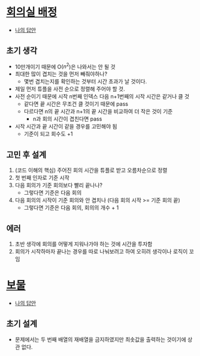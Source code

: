 
# [회의실 배정](https://www.acmicpc.net/problem/1931)

- [나의 답안](https://github.com/KimGyeongMin-KR/algoritm/blob/main/baekjoon/greedy/S1-1931.py)


## 초기 생각
- 10만개이기 때문에 O($n^2$)은 나와서는 안 될 것
- 최대한 많이 겹치는 것을 먼저 빼줘야하나?
    - 몇번 겹치는지를 확인하는 것부터 시간 초과가 날 것이다.
- 제일 먼저 튜플을 사전 순으로 정렬해 주어야 할 것.
- 사전 순이기 때문에 시작 n번째 인덱스 다음 n+1번째의 시작 시간은 같거나 클 것
    - 같다면 끝 시간은 무조건 클 것이기 때문에 pass
    - 다르다면 n의 끝 시간과 n+1의 끝 시간을 비교하여 더 작은 것이 기준
        - n과 회의 시간이 겹친다면 pass
- 시작 시간과 끝 시간이 같을 경우를 고민해야 됨
    - 기준이 되고 회수도 +1

## 고민 후 설계
1. (코드 이해의 핵심) 주어진 회의 시간을 튜플로 받고 오름차순으로 정렬
2. 첫 번째 인자로 기준 시작
3. 다음 회의가 기준 회의보다 빨리 끝나나?
    - 그렇다면 기준은 다음 회의
4. 다음 회의의 시작이 기준 회의와 안 겹치나 (다음 회의 시작 >= 기준 회의 끝)
    - 그렇다면 기준은 다음 회의, 회의의 개수 + 1

## 에러
1. 초반 생각에 회의를 어떻게 지워나가야 하는 것에 시간을 투자함
2. 회의가 시작하마자 끝나는 경우를 따로 나눠보려고 하여 오히려 생각이나 로직이 꼬임


# [보물](https://www.acmicpc.net/problem/1026)
- [나의 답안](https://github.com/KimGyeongMin-KR/algoritm/blob/main/baekjoon/greedy/S4-1026.py)

## 초기 설계
- 문제에서는 두 번째 배열의 재배열을 금지하였지만 최솟값을 출력하는 것이기에 상관 없다.